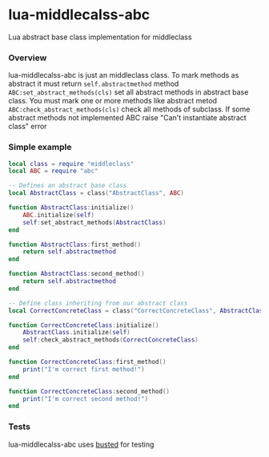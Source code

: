 # lua-middlecalss-abc
Lua abstract base class implementation for middleclass 

### Overview
lua-middlecalss-abc is just an middleclass class. 
To mark methods as abstract it must return ```self.abstractmethod```
method ```ABC:set_abstract_methods(cls)``` set all abstract methods in abstract base class. You must mark one or more methods like abstract
metod ```ABC:check_abstract_methods(cls)``` check all methods of subclass. If some abstract methods not implemented ABC raise "Can't instantiate abstract class" error

### Simple example 

```lua
local class = require "middleclass"
local ABC = require "abc"

-- Defines an abstract base class
local AbstractClass = class("AbstractClass", ABC)

function AbstractClass:initialize()
    ABC.initialize(self)
    self:set_abstract_methods(AbstractClass)
end

function AbstractClass:first_method()
    return self.abstractmethod
end

function AbstractClass:second_method()
    return self.abstractmethod
end

-- Define class inheriting from our abstract class
local CorrectConcreteClass = class("CorrectConcreteClass", AbstractClass)

function CorrectConcreteClass:initialize()
    AbstractClass.initialize(self)
    self:check_abstract_methods(CorrectConcreteClass)
end

function CorrectConcreteClass:first_method()
    print("I'm correct first method!")
end

function CorrectConcreteClass:second_method()
    print("I'm correct second method!")
end
```

### Tests
lua-middlecalss-abc uses [busted](http://olivinelabs.com/busted/) for testing 

